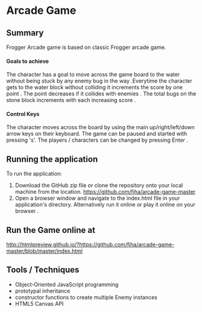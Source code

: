 
# Arcade Game

## Summary
Frogger Arcade game  is  based on  classic Frogger arcade game.

#### Goals to achieve
The character has a goal  to move across the game board  to the water without being stuck by any enemy bug in the way .Everytime the character gets to the water block without colliding  it increments  the score by one point . The point decreases if it collides  with enemies . The  total bugs on the stone block increments with each increasing score .

#### Control Keys
The character  moves  across the board by using the main up/right/left/down arrow keys on their keyboard.
The game can be paused and started  with pressing 's'. The players / characters can be changed by pressing Enter .

## Running the application
To run the application:

1. Download the GitHub zip file or clone the repository onto your local machine  from the location.
   https://github.com/fjha/arcade-game-master
2. Open a browser window and navigate to the index.html file in your application's directory.
   Alternatively run it online or play it online on your browser .

## Run the Game online at
  http://htmlpreview.github.io/?https://github.com/fjha/arcade-game-master/blob/master/index.html


## Tools / Techniques
- Object-Oriented JavaScript programming
- prototypal inheritance
- constructor functions to create multiple Enemy instances
- HTML5 Canvas API

